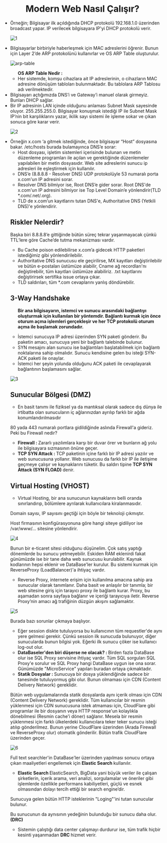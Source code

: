 <h1 align=center> Modern Web Nasıl Çalışır? </h1>

<ul>

  <li> Örneğin; Bilgisayar ilk açıldığında DHCP protokolü 192.168.1.0 üzerinden broadcast yapar. IP verilecek bilgisayara IP'yi DHCP protokolü verir. </li>

<p></p>

![1](https://github.com/oakkaya098/Cyber-Security/assets/152402130/7ed5f326-21fd-42bc-b5ee-494146243675)


  

  <li> Bilgisayarlar birbiriyle haberleşmek için MAC adreslerini öğrenir. Bunun için Layer 2’de ARP protokolünü kullanırlar ve OS ARP Table oluşturulur. <br>

![arp-table](https://github.com/oakkaya098/Cyber-Security/assets/152402130/3cde0407-8ecd-4922-841b-044ceea680dd)

  
  <ul> <b> OS ARP Table Nedir : </b>
      <li> Her sistemde, komşu cihazlara ait IP adreslerinin, o cihazların MAC adresine dönüşüm tabloları bulunmaktadır. Bu tablolara ARP Tablosu adı verilmektedir. </li>
  </ul>
  
  </li>

  <li> Bilgisayarı açtığımızda DNS’i ve Gateway’i manuel olarak girmeyiz. Bunları DHCP sağlar. </li>

  <li> Bir IP adresinin LAN içinde olduğunu anlaması Subnet Mask sayesinde oluyor. 255.255.255.0. Bilgisayar konuşmak istediği IP ile Subnet Mask IP’nin bit karşılıklarını yazar, ikilik sayı sistemi ile işleme sokar ve çıkan sonuca göre karar verir. </li>

<p></p>

![2](https://github.com/oakkaya098/Cyber-Security/assets/152402130/9b65baf3-bd72-4d0b-82a9-f989a56b7ce4)



  <p></p>

  <li> Örneğin x.com ‘a gitmek istediğinde, önce bilgisayar “Host” dosyasına bakar. /etc/hosts burada bulamayınca DNS’e sorar: <br>
    <ul> 
      <li> Host dosyası, işletim sistemleri içerisinde bulunan ve metin düzenleme programları ile açılan ve gerektiğinde düzenlemeler yapılabilen bir metin dosyasıdır. Web site adreslerini sunucu ip adresleri ile eşleştirmek için kullanılır. </li>
      <li> DNS’e (8.8.8.8 - Resolver DNS) UDP protokolüyle 53 numaralı porta x.com'un IP adresini sorar. </li>

  </li>

  <li> Resolver DNS bilmiyor ise, Root DNS’e gider sorar. Root DNS'de x.com'un IP adresini bilmiyor ise Top Level Domain’e yönlendirir(TLD *.com/.net/.org). </li>

  <li> TLD de x.com’un kayıtlarını tutan DNS'e, Authoritative DNS (Yetkili DNS)'e yönlendirir.
  <br>

  </li>

  
</ul>

<h2> Riskler Nelerdir? </h2>

Başka biri 8.8.8.8’e gittiğinde bütün süreç tekrar yaşanmayacak çünkü TTL’lere göre Cache’de tutma mekanizması vardır.

<ul>

  <li> Bu Cache poison edilebilirse x.com’a gidecek HTTP paketleri istediğimiz gibi yönlendirilebilir. </li>

  <li> Authoritative DNS sunucusu ele geçirilirse, MX kayıtları değiştirilebilir ve bütün e-postaları üstümüze alabilir, Cname ağ recordları'nı değiştirebilir, tüm kayıtları üstümüze alabiliriz. .txt kayıtlarını değiştirirsek sertifika issue ortaya çıkar. </li>

  <li> TLD saldırıları, tüm *.com cevaplarını yanlış döndürebilir. </li>
  
</ul>

<h2> 3-Way Handshake </h2>

<ul> <b>Bir ana bilgisayarın, istemci ve sunucu arasındaki bağlantıyı oluşturmak için kullanılan bir yöntemdir. Bağlantı kurmak için önce oturum açma işlemleri gerçekleşir ve her TCP protokolü oturum açma ile başlamak zorundadır.</b>
<p></p>

  <li> İstemci sunucuya IP adresi üzerinden SYN paketi gönderir. Bu paketin amacı, sunucuya yeni bir bağlantı talebinde bulunur. </li>

  <li> SYN mesajını alan sunucu ise bağlantıları başlatabilmek için bağlantı noktalarına sahip olmalıdır. Sunucu kendisine gelen bu isteği SYN-ACK paketi ile onaylar. </li>

  <li> İstemci her şeyin yolunda olduğunu ACK paketi ile cevaplayarak bağlantının başlamasını sağlar. </li>
  
</ul>



<p></p>


![3](https://github.com/oakkaya098/Cyber-Security/assets/152402130/628ee487-8bc2-413b-a54f-8ee254983fad)


<p></p>



<h2> Sunucular Bölgesi (DMZ) </h2>

<ul> <li> En basit tanımı ile fiziksel ya da mantıksal olarak sadece dış dünya ile irtibatta olan sunucuların iç ağlarınızdan ayrılıp farklı bir ağda konumlandırılmasıdır </li> </ul>

80 yada 443 numaralı portlara gidildiğinde aslında Firewall'a gideriz. Peki bu Firewall nedir?

<ul>

  <li> <b> Firewall : </b> Zararlı yazılımlara karşı bir duvar örer ve bunların ağ yolu ile bilgisayara sızmasının önüne geçer. </li>

  <li> <b> TCP SYN Attack : </b> TCP paketinin içine farklı bir IP adresi yazılır ve web sunucusuna yollanır. Web sunucusu da farklı bir IP ile iletişime geçmeye çalışır ve kaynaklarını tüketir. Bu saldırı tipine <b> TCP SYN Attack (SYN FLOAD) </b> denir. </li>
  
</ul>

<h2> Virtual Hosting (VHOST) </h2>

<ul> <li> Virtual Hosting, bir ana sunucunun kaynaklarını belli oranda sınırlandırıp, bölümlere ayrılarak kullanıcılara kiralanmasıdır. </li> </ul>

Domain sayısı, IP sayısını geçtiği için böyle bir teknoloji çıkmıştır.

Host firmasının konfigürasyonuna göre hangi siteye gidiliyor ise /var/www/... sitesine yönlendirir.

<p></p>

![4](https://github.com/oakkaya098/Cyber-Security/assets/152402130/854cfefd-ec47-4e57-9403-ce6a97625827)


<p></p>

Bunun bir e-ticaret sitesi olduğunu düşünelim. Çok satış yaptığı dönemlerde bu sunucu yetmeyebilir. Eskiden RAM eklenirdi fakat günümüzde ise bir tane daha web sunucusu kurulabilir. Kaynak kodlarının hepsi eklenir ve DataBase'ler kurulur. Bu sistemi kurmak için ReverseProxy (LoadBalancer)'a ihtiyaç vardır.

<ul> <li> Reverse Proxy, internete erişim için kullanılma amacına sahip ara sunucular olarak tanımlanır. Daha basit ve anlaşılır bir tanımla; bir web sitesine giriş için tarayıcı proxy ile bağlantı kurar. Proxy, bu aşamadan sonra sayfaya bağlanır ve içeriği tarayıcıya iletir. Reverse Proxy’nin amacı ağ trafiğinin düzgün akışını sağlamaktır. </li> </ul>

<p></p>

![5](https://github.com/oakkaya098/Cyber-Security/assets/152402130/efee5b3f-dc4e-454a-9d1b-76827f39caf9)


Burada bazı sorunlar çıkmaya başlıyor.

<ul>

  <li> Eğer session diskte tutuluyorsa bu kullanıcının tüm requestler'de aynı yere gelmesi gerekir. Çünkü session ilk sunucuda bulunuyor, diğer sunucularda bunun bilgisi yok. Eğerki ilk sunucu çöker ise kullanıcı log-out olur. </li>

  <li> <b> DataBaseler'den biri düşerse ne olacak? : </b> Birden fazla DataBase olur ise SQL Proxy servisine ihtiyaç vardır. Tüm SQL sorguları SQL Proxy'e sorulur ve SQL Proxy hangi DataBase uygun ise ona sorar. Günümüzde "MicroService" yapıları buradan ortaya çıkmaktadır. </li>  

  <li> <b> Statik Dosyalar : </b> Sunucuya bir dosya yüklendiğinde sadece bir tanesinde tutuluyormuş gibi olur. Bunun olmaması için CDN (Content Delivery Network) gereklidir. </li>

</ul>

Bütün web uygulamalarında statik dosyalarda aynı içerik olması için CDN (Content Delivery Network) gereklidir. Tüm kullanıcılar bir resmin yüklenmesi için CDN sunucusuna istek atmaması için, CloudFlare gibi programlar ile bir dosyanın veya HTTP response'un kolaylıkla dönebilmesi (Resmin cache'i döner) sağlanır. Mesela bir resmin yüklenmesi için farklı ülkelerdeki kullanıcılara teker teker sunucu isteği atılıp gönderilmez. Bunun yerine CloudFlare üzerinden (Arada Firewall ve ReverseProxy olur) otomatik gönderilir. Bütün trafik CloudFlare üzerinden geçer.

<p></p>

![6](https://github.com/oakkaya098/Cyber-Security/assets/152402130/ef208289-ba79-4603-a789-323bd892d76f)


<p></p>

Full text searchler'in DataBase'ler üzerinden yapılması sonucu ortaya çıkan maaliyetleri engellemek için <b> Elastic Search </b> kullanılır.

<ul>

  <li> <b> Elastic Search </b> ElasticSearch, BigData yani büyük veriler ile çalışan şirketlerin, içerik arama, veri analizi, sorgulamalar ve öneriler gibi işlemlerde özellikle performans kabiliyetleri, güçlü ve esnek olmasından dolayı tercih ettiği bir search engine’dir. </li>
  
</ul>

Sunucuya gelen bütün HTTP isteklerinin "Loging"'ini tutan sunucular bulunur.

Bu sunucunun da aynısının yedeğinin bulunduğu bir sunucu daha olur. <b> (DRC) </b>

<ul>

  <li> Sistemin çalıştığı data center çalışmayı durdurur ise, tüm trafik hiçbir kesinti yaşanmadan <b> DRC </b> hizmet verir. </li>

</ul>
